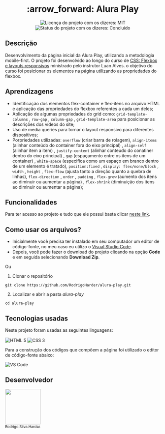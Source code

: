 <h1 align="center">:arrow_forward: Alura Play</h1>

<div>
  <p align="center">
    <img alt="Licença do projeto com os dizeres: MIT" src="https://img.shields.io/github/license/RodrigoHarder/alura-play.svg">
    <img alt="Status do projeto com os dizeres: Concluído" src="https://img.shields.io/static/v1?label=Status&message=Concluído &color=green">
  </p>
</div>

## **Descrição**

Desenvolvimento da página inicial da  Alura Play, utilizando a metodologia mobile-first. O projeto foi desenvolvido ao longo do curso de [CSS: Flexbox e layouts responsivos](https://cursos.alura.com.br/course/css-flexbox-layouts-responsivos) ministrado pelo instrutor Luan Alves. o objetivo do curso foi posicionar os elementos na página utilizando as propriedades do flexbox. 

## **Aprendizagens** 

- Identificação dos elementos flex-container e flex-itens no arquivo HTML e aplicação das propriedades do flexbox referentes a cada um deles;
- Aplicação de algumas propriedades do grid como: `grid-template-columns` , `row-gap` , `column-gap` , `grid-template-area` para posicionar as descrições dos vídeos do site;
- Uso de media queries para tornar o layout responsivo para diferentes dispositivos;
- Porpriedades utilizadas: `overflow` (criar barra de rolagem), `align-items` (alinhar conteúdo do container fora do eixo principal) , `align-self` (alinhar item a item) , `justify-content` (alinhar conteudo do conatiner dentro do eixo principal) , `gap` (espaçamento entre os itens de um container) , `white-space` (especifica como um espaço em branco dentro de um elemento é tratado), `position:fixed` , `display: flex/none/block` , `width` , `height` , `flex-flow` (ajusta tanto a direção quanto a quebra de linhas), `flex-direction` , `order` , `padding` , `flex-grow` (aumento dos itens ao diminuir ou aumentar a página) ,  `flex-shrink` (diminuição dos itens ao diminuir ou aumentar a página);

## **Funcionalidades**

Para ter acesso ao projeto e tudo que ele possui basta clicar [neste link](https://rodrigoharder.github.io/alura-play/).

## **Como usar os arquivos?**

- Inicialmente você precisa ter instalado em seu computador um editor de código-fonte, no meu caso eu utilizo o [Visual Studio Code](https://code.visualstudio.com/download). 
- Depois, você pode fazer o download do projeto clicando na opção **Code** e em seguida selecionando **Download Zip**.

Ou

1. Clonar o repositório

```
git clone https://github.com/RodrigoHarder/alura-play.git
```
2. Localizar e abrir a pasta *alura-play*

```
cd alura-play
```

## **Tecnologias usadas**

Neste projeto foram usadas as seguintes linguagens:

<p>
 <img align="center" alt="HTML 5" src="https://img.shields.io/badge/HTML5-E34F26?style=for-the-badge&logo=html5&logoColor=white"> 
 <img align="center" alt="CSS 3" src="https://img.shields.io/badge/CSS3-1572B6?style=for-the-badge&logo=css3&logoColor=white">
</p>

Para a construção dos códigos que compõem a página foi utilizado o editor de código-fonte abaixo:

<img align="center" alt="VS Code" src="https://img.shields.io/badge/Visual_Studio-5C2D91?style=for-the-badge&logo=visual%20studio&logoColor=white">

## Desenvolvedor

[<img src="https://avatars.githubusercontent.com/u/114362538?v=4" width=115><br><sub>Rodrigo Silva Harder</sub>](https://github.com/RodrigoHarder)
